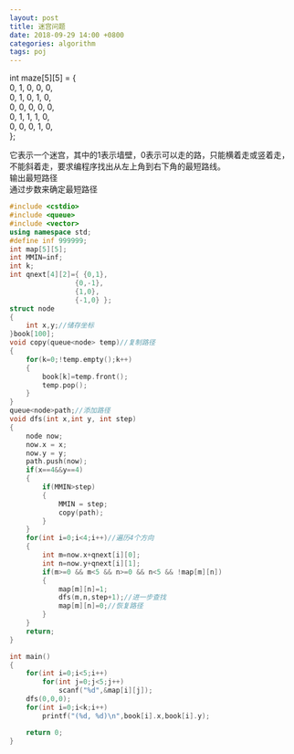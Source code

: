 ```yaml
---
layout: post
title: 迷宫问题
date: 2018-09-29 14:00 +0800
categories: algorithm
tags: poj
---
```

int maze[5][5] = {  
0, 1, 0, 0, 0,  
0, 1, 0, 1, 0,  
0, 0, 0, 0, 0,  
0, 1, 1, 1, 0,  
0, 0, 0, 1, 0,  
};

它表示一个迷宫，其中的1表示墙壁，0表示可以走的路，只能横着走或竖着走，不能斜着走，要求编程序找出从左上角到右下角的最短路线。  
输出最短路径  
通过步数来确定最短路径  

```c++
#include <cstdio>
#include <queue>
#include <vector>
using namespace std;
#define inf 999999;
int map[5][5];
int MMIN=inf;
int k;
int qnext[4][2]={ {0,1},
                {0,-1},
                {1,0},
                {-1,0} };
struct node
{
    int x,y;//储存坐标
}book[100];
void copy(queue<node> temp)//复制路径
{
    for(k=0;!temp.empty();k++)
    {
        book[k]=temp.front();
        temp.pop();
    }
}
queue<node>path;//添加路径
void dfs(int x,int y, int step)
{
    node now;
    now.x = x;
    now.y = y;
    path.push(now);
    if(x==4&&y==4)
    {
        if(MMIN>step)
        {
            MMIN = step;
            copy(path);
        }
    }
    for(int i=0;i<4;i++)//遍历4个方向
    {
        int m=now.x+qnext[i][0];
        int n=now.y+qnext[i][1];
        if(m>=0 && m<5 && n>=0 && n<5 && !map[m][n])
        {
            map[m][n]=1;
            dfs(m,n,step+1);//进一步查找
            map[m][n]=0;//恢复路径
        }
    }
    return;
}

int main()
{
    for(int i=0;i<5;i++)
        for(int j=0;j<5;j++)
            scanf("%d",&map[i][j]);
    dfs(0,0,0);
    for(int i=0;i<k;i++)
        printf("(%d, %d)\n",book[i].x,book[i].y);

    return 0;
}
```